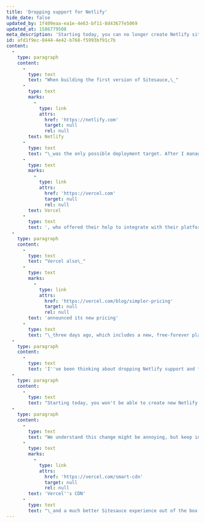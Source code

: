 ```yaml
---
title: 'Dropping support for Netlify'
hide_date: false
updated_by: 1f409eaa-ea1e-4e63-bf11-8d43677e5069
updated_at: 1586779508
meta_description: 'Starting today, you can no longer create Netlify sites on Sitesauce. Learn why we made this change and how to continue deploying your Sitesauce sites with no downtime.'
id: afd1f9ec-8444-4e42-b768-f5993bf91c7b
content:
  -
    type: paragraph
    content:
      -
        type: text
        text: "When building the first version of Sitesauce,\_"
      -
        type: text
        marks:
          -
            type: link
            attrs:
              href: 'https://netlify.com'
              target: null
              rel: null
        text: Netlify
      -
        type: text
        text: "\_was the only possible deployment target. After I managed to get that initial version working, I got contacted by the team at\_"
      -
        type: text
        marks:
          -
            type: link
            attrs:
              href: 'https://vercel.com'
              target: null
              rel: null
        text: Vercel
      -
        type: text
        text: ', who offered their help to integrate with their platform. Together, we came up with a much faster integration (achieved by running the build script on their servers).'
  -
    type: paragraph
    content:
      -
        type: text
        text: "Vercel also\_"
      -
        type: text
        marks:
          -
            type: link
            attrs:
              href: 'https://vercel.com/blog/simpler-pricing'
              target: null
              rel: null
        text: 'announced its new pricing'
      -
        type: text
        text: "\_three days ago, which includes a new, free-forever plan with unlimited bandwidth and builds. Meanwhile, Netlify's free pricing includes 100 GB of bandwidth each month and only 5 hours of build time, which should be more than enough for Sitesauce but still signal a limit to keep in mind if you use Sitesauce alongside other Netlify sites with longer builds."
  -
    type: paragraph
    content:
      -
        type: text
        text: 'I''ve been thinking about dropping Netlify support and focusing exclusively on Vercel for a while now, as it would significantly reduce the complexity of the codebase and allow me to move much faster, and doing it before Sitesauce is available to the public will make it much easier.'
  -
    type: paragraph
    content:
      -
        type: text
        text: "Starting today, you won't be able to create new Netlify sites on Sitesauce or deploy your existing Netlify sites. You can, however, migrate your existing Netlify sites to Vercel in one click from your site's page. This will not remove your site from Netlify so your site stays up while you migrate.\_"
  -
    type: paragraph
    content:
      -
        type: text
        text: "We understand this change might be annoying, but keep in mind you'll now be getting faster deployments, faster page loads thanks to\_"
      -
        type: text
        marks:
          -
            type: link
            attrs:
              href: 'https://vercel.com/smart-cdn'
              target: null
              rel: null
        text: 'Vercel''s CDN'
      -
        type: text
        text: "\_and a much better Sitesauce experience out of the box."
---
```

